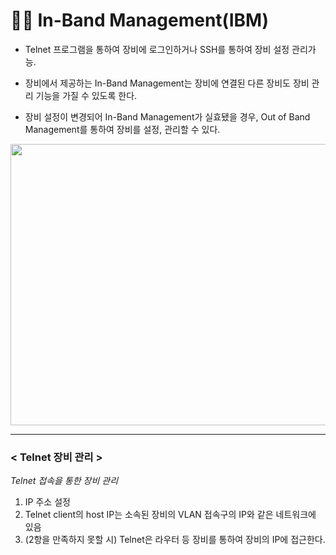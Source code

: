 # 👨‍💻 In-Band Management(IBM)

* Telnet 프로그램을 통하여 장비에 로그인하거나 SSH를 통하여 장비 설정 관리가능.

* 장비에서 제공하는 In-Band Management는 장비에 연결된 다른 장비도 장비 관리 기능을 가질 수 있도록 한다.

* 장비 설정이 변경되어 In-Band Management가 실효됐을 경우, Out of Band Management를 통하여 장비를 설정, 관리할 수 있다.

<img src="https://user-images.githubusercontent.com/62328584/105784724-b334bb80-5fbc-11eb-9ec6-bb81f7edba4a.JPG" width="550px" height="450px"></img><br/>

- - -
### **< Telnet 장비 관리 >**

_Telnet 접속을 통한 장비 관리_

1. IP 주소 설정
2. Telnet client의 host IP는 소속된 장비의 VLAN 접속구의 IP와 같은 네트워크에 있음
3. (2항을 만족하지 못할 시) Telnet은 라우터 등 장비를 통하여 장비의 IP에 접근한다.
